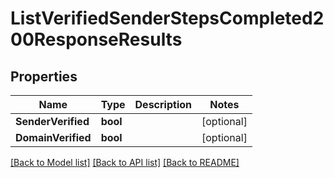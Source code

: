 # ListVerifiedSenderStepsCompleted200ResponseResults

## Properties

Name | Type | Description | Notes
------------ | ------------- | ------------- | -------------
**SenderVerified** | **bool** |  |[optional] 
**DomainVerified** | **bool** |  |[optional] 

[[Back to Model list]](../README.md#documentation-for-models) [[Back to API list]](../README.md#documentation-for-api-endpoints) [[Back to README]](../README.md)


